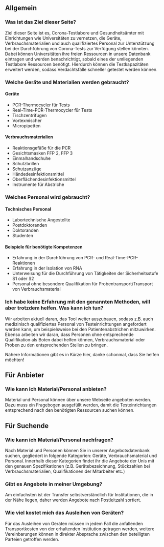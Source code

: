 ## Allgemein

### Was ist das Ziel dieser Seite?

Ziel dieser Seite ist es, Corona-Testlabore und Gesundheitsämter mit Einrichtungen wie Universitäten zu vernetzen, die Geräte, Verbrauchsmaterialien und auch qualifiziertes Personal zur Unterstützung bei der Durchführung von Corona-Tests zur Verfügung stellen könnten. Dabei können Universitäten ihre freien Ressourcen in unsere Datenbank eintragen und werden benachrichtigt, sobald eines der umliegenden Testlabore Ressourcen benötigt. Hierdurch können die Testkapazitäten erweitert werden, sodass Verdachtsfälle schneller getestet werden können.
              

### Welche Geräte und Materialien werden gebraucht?

#### Geräte

* PCR-Thermocycler für Tests
* Real-Time-PCR-Thermocycler für Tests
* Tischzentrifugen
* Vortexmischer
* Micropipetten

#### Verbrauchsmaterialien

* Reaktionsgefäße für die PCR
* Gesichtsmasken FFP 2, FFP 3
* Einmalhandschuhe
* Schutzbrillen
* Schutzanzüge
* Händedesinfektionsmittel
* Oberflächendesinfektionsmittel
* Instrumente für Abstriche


### Welches Personal wird gebraucht?

#### Technisches Personal

* Labortechnische Angestellte
* Postdoktoranden
* Doktoranden
* Studenten

#### Beispiele für benötigte Kompetenzen

* Erfahrung in der Durchführung von PCR- und Real-Time-PCR-Reaktionen
* Erfahrung in der Isolation von RNA
* Unterweisung für die Durchführung von Tätigkeiten der Sicherheitsstufe S1 oder S2
* Personal ohne besondere Qualifikation für Probentransport/Transport von Verbrauchsmaterial


### Ich habe keine Erfahrung mit den genannten Methoden, will aber trotzdem helfen. Was kann ich tun?

Wir arbeiten aktuell daran, das Tool weiter auszubauen, sodass z.B. auch medizinisch qualifiziertes Personal von Testeinrichtungen angefordert werden kann, um beispielsweise bei den Patientenabstrichen mitzuwirken. Ebenso arbeiten wir daran, dass Personen ohne entsprechende Qualifikation als Boten dabei helfen können, Verbrauchsmaterial oder Proben zu den entsprechenden Stellen zu bringen.

Nähere Informationen gibt es in Kürze hier, danke schonmal, dass Sie helfen möchten!


## Für Anbieter

### Wie kann ich Material/Personal anbieten?

Material und Personal können über unsere Webseite angeboten werden. Dazu muss ein Fragebogen ausgefüllt werden, damit die Testeinrichtungen entsprechend nach den benötigten Ressourcen suchen können.


## Für Suchende

### Wie kann ich Material/Personal nachfragen?

Nach Material und Personen können Sie in unserer Angebotsdatenbank suchen, gegliedert in folgende Kategorien: Geräte, Verbrauchsmaterial und Personal. Innerhalb dieser Kategorien findet ihr die Angebote der Unis mit den genauen Spezifikationen (z.B. Gerätebezeichnung, Stückzahlen bei Verbrauchsmaterialien, Qualifikationen der Mitarbeiter etc.)

### Gibt es Angebote in meiner Umgebung?

Am einfachsten ist der Transfer selbstverständlich für Institutionen, die in der Nähe liegen, daher werden Angebote nach Postleitzahl sortiert.

### Wie viel kostet mich das Ausleihen von Geräten?

Für das Ausleihen von Geräten müssen in jedem Fall die anfallenden Transportkosten von der erhaltenden Institution getragen werden, weitere Vereinbarungen können in direkter Absprache zwischen den beteiligten Parteien getroffen werden.
